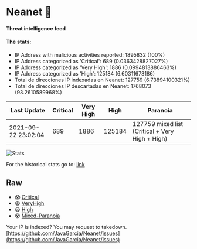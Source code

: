 # Neanet :hocho:
#### Threat intelligence feed
#### The stats:

- IP Address with malicious activities reported: 1895832 (100%)
- IP Address categorized as 'Critical':  689 (0.0363428827027%)
- IP Address categorized as 'Very High':  1886 (0.0994813886463%)
- IP Address categorized as 'High':  125184 (6.60311673186)
- Total de direcciones IP indexadas en Neanet:  127759 (6.73894100321%)
- Total de direcciones IP descartadas en Neanet:  1768073 (93.2610589968%)

| Last Update | Critical | Very High | High | Paranoia |
| --- | --- | --- | --- | --- |
| 2021-09-22 23:02:04 | 689 | 1886 | 125184 | 127759 mixed list (Critical + Very High + High)|

![Stats](https://docs.google.com/spreadsheets/d/e/2PACX-1vSnaNMIXVabIpDJjufMlzH7poXnshF3mgd8Is1g9ytUEzVsP5my4Trn8f-xkoLLQ38xpL3HtmUexLo6/pubchart?oid=501124687&format=image)

For the historical stats go to: [link](/stats.csv)
## Raw
- :scream: [Critical](https://raw.githubusercontent.com/JavaGarcia/Neanet/master/blacklists/neanet_critical.txt)
- :fearful: [VeryHigh](https://raw.githubusercontent.com/JavaGarcia/Neanet/master/blacklists/neanet_veryHigh.txtt)
- :frowning: [High](https://raw.githubusercontent.com/JavaGarcia/Neanet/master/blacklists/neanet_high.txt)
- :dizzy_face: [Mixed-Paranoia](https://raw.githubusercontent.com/JavaGarcia/Neanet/master/blacklists/neanet_all.txt)


Your IP is indexed? You may request to takedown. [https://github.com/JavaGarcia/Neanet/issues](https://github.com/JavaGarcia/Neanet/issues)






























































































































































































































































































































































































































































































































































































































































































































































































































































































































































































































































































































































































































































































































































































































































































































































































































































































































































































































































































































































































































































































































































































































































































































































































































































































































































































































































































































































































































































































































































































































































































































































































































































































































































































































































































































































































































































































































































































































































































































































































































































































































































































































































































































































































































































































































































































































































































































































































































































































































































































































































































































































































































































































































































































































































































































































































































































































































































































































































































































































































































































































































































































































































































































































































































































































































































































































































































































































































































































































































































































































































































































































































































































































































































































































































































































































































































































































































































































































































































































































































































































































































































































































































































































































































































































































































































































































































































































































































































































































































































































































































































































































